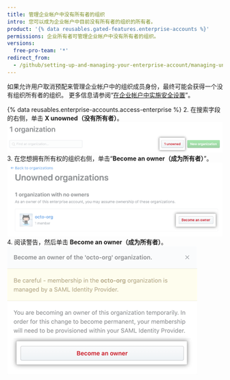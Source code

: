 ```yaml
---
title: 管理企业帐户中没有所有者的组织
intro: 您可以成为企业帐户中目前没有所有者的组织的所有者。
product: '{% data reusables.gated-features.enterprise-accounts %}'
permissions: 企业所有者可管理企业帐户中没有所有者的组织。
versions:
  free-pro-team: '*'
redirect_from:
  - /github/setting-up-and-managing-your-enterprise-account/managing-unowned-organizations-in-your-enterprise-account
---
```

如果允许用户取消预配来管理企业帐户中的组织成员身份，最终可能会获得一个没有组织所有者的组织。 更多信息请参阅“[在企业帐户中实施安全设置](/github/setting-up-and-managing-your-enterprise-account/enforcing-security-settings-in-your-enterprise-account#managing-user-provisioning-for-organizations-in-your-enterprise-account)”。

{% data reusables.enterprise-accounts.access-enterprise %}
2. 在搜索字段的右侧，单击 **X unowned（没有所有者）**。 ![用于查看没有所有者的组织的按钮](/assets/images/help/business-accounts/unowned-organizations-button.png)
3. 在您想拥有所有权的组织右侧，单击“**Become an owner（成为所有者）**”。 ![成为所有者按钮](/assets/images/help/business-accounts/become-an-owner-button.png)
4. 阅读警告，然后单击 **Become an owner（成为所有者）**。 ![成为所有者按钮](/assets/images/help/business-accounts/become-an-owner-confirmation.png)
